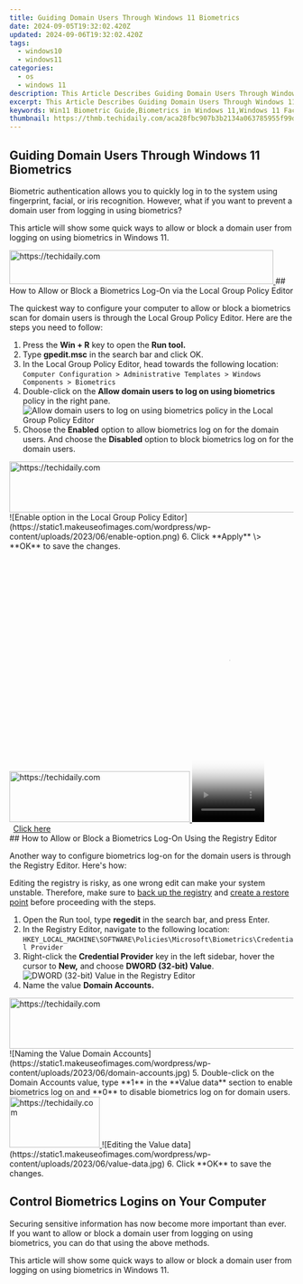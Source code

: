 ```yaml
---
title: Guiding Domain Users Through Windows 11 Biometrics
date: 2024-09-05T19:32:02.420Z
updated: 2024-09-06T19:32:02.420Z
tags:
  - windows10
  - windows11
categories:
  - os
  - windows 11
description: This Article Describes Guiding Domain Users Through Windows 11 Biometrics
excerpt: This Article Describes Guiding Domain Users Through Windows 11 Biometrics
keywords: Win11 Biometric Guide,Biometrics in Windows 11,Windows 11 Facial Recognition,Windows 11 Fingerprint Login,Navigating Windows 11 Security,Enhancing Windows 11 Access,Mastering Windows 11 Biometrics
thumbnail: https://thmb.techidaily.com/aca28fbc907b3b2134a063785955f99d7ee87845f83996484c29a6f763ca253a.jpg
---
```


## Guiding Domain Users Through Windows 11 Biometrics

 Biometric authentication allows you to quickly log in to the system using fingerprint, facial, or iris recognition. However, what if you want to prevent a domain user from logging in using biometrics?

 This article will show some quick ways to allow or block a domain user from logging on using biometrics in Windows 11\.

<!-- affiliate ads begin -->
<a href="https://bluettius.sjv.io/c/5597632/2139110/17108" target="_top" id="2139110">
  <img src="//a.impactradius-go.com/display-ad/17108-2139110" border="0" alt="https://techidaily.com" width="468" height="60"/>
</a>
<img height="0" width="0" src="https://bluettius.sjv.io/i/5597632/2139110/17108" style="position:absolute;visibility:hidden;" border="0" />
<!-- affiliate ads end -->
## How to Allow or Block a Biometrics Log-On via the Local Group Policy Editor

 The quickest way to configure your computer to allow or block a biometrics scan for domain users is through the Local Group Policy Editor. Here are the steps you need to follow:

1. Press the **Win + R** key to open the **Run tool.**
2. Type **gpedit.msc** in the search bar and click OK.
3. In the Local Group Policy Editor, head towards the following location:  
`Computer Configuration > Administrative Templates > Windows Components > Biometrics`
4. Double-click on the **Allow domain users to log on using biometrics** policy in the right pane.  
![Allow domain users to log on using biometrics policy in the Local Group Policy Editor](https://static1.makeuseofimages.com/wordpress/wp-content/uploads/2023/06/allow-domain-users-to-log-on-using-biometrics-policy.jpg)
5. Choose the **Enabled** option to allow biometrics log on for the domain users. And choose the **Disabled** option to block biometrics log on for the domain users.  
<!-- affiliate ads begin -->
<a href="https://aidotcom.pxf.io/c/5597632/2134501/19576" target="_top" id="2134501">
  <img src="//a.impactradius-go.com/display-ad/19576-2134501" border="0" alt="https://techidaily.com" width="640" height="90"/>
</a>
<img height="0" width="0" src="https://aidotcom.pxf.io/i/5597632/2134501/19576" style="position:absolute;visibility:hidden;" border="0" />
<!-- affiliate ads end -->
![Enable option in the Local Group Policy Editor](https://static1.makeuseofimages.com/wordpress/wp-content/uploads/2023/06/enable-option.png)
6. Click **Apply** \> **OK** to save the changes.
<!-- affiliate ads begin -->
<a href="https://aligracehair.sjv.io/c/5597632/2115917/19272" target="_top" id="2115917">
  <img src="//a.impactradius-go.com/display-ad/19272-2115917" border="0" alt="https://techidaily.com" width="320" height="90"/>
</a>
<img height="0" width="0" src="https://aligracehair.sjv.io/i/5597632/2115917/19272" style="position:absolute;visibility:hidden;" border="0" />
<!-- affiliate ads end -->

<!-- affiliate ads begin -->
<span id="1977032">
					<video width="128" height="480" style="cursor:pointer"
           poster="//a.impactradius-go.com/display-clicktoplayimage/1977032.png"
           onclick="if(!this.playClicked){this.play();this.setAttribute('controls',true);this.playClicked=true;}">
	   <source src="//a.impactradius-go.com/display-ad/22993-1977032">
	   <img src="//a.impactradius-go.com/display-clicktoplayimage/1977032.png" style="border: none; height: 100%; width: 100%; object-fit: contain">
	</video>
	<div style="width:80px;text-align:center"><a href="javascript:window.open(decodeURIComponent('https%3A%2F%2Fhomestyler.sjv.io%2Fc%2F5597632%2F1977032%2F22993'), '_blank');void(0);">Click here</a></div>
</span>
<img height="0" width="0" src="https://imp.pxf.io/i/5597632/1977032/22993" style="position:absolute;visibility:hidden;" border="0" />
<!-- affiliate ads end -->
## How to Allow or Block a Biometrics Log-On Using the Registry Editor

 Another way to configure biometrics log-on for the domain users is through the Registry Editor. Here's how:

 Editing the registry is risky, as one wrong edit can make your system unstable. Therefore, make sure to [back up the registry](https://www.makeuseof.com/tag/backup-restore-windows-registry/) and [create a restore point](https://www.makeuseof.com/windows-11-create-restore-point/) before proceeding with the steps.

1. Open the Run tool, type **regedit** in the search bar, and press Enter.
2. In the Registry Editor, navigate to the following location:  
`HKEY_LOCAL_MACHINE\SOFTWARE\Policies\Microsoft\Biometrics\Credential Provider`
3. Right-click the **Credential Provider** key in the left sidebar, hover the cursor to **New,** and choose **DWORD (32-bit) Value**.  
![DWORD (32-bit) Value in the Registry Editor](https://static1.makeuseofimages.com/wordpress/wp-content/uploads/2023/06/dword-32-bit-value.jpg)
4. Name the value **Domain Accounts.**  
<!-- affiliate ads begin -->
<a href="https://appsumo.8odi.net/c/5597632/2130874/7443" target="_top" id="2130874">
  <img src="//a.impactradius-go.com/display-ad/7443-2130874" border="0" alt="https://techidaily.com" width="728" height="90"/>
</a>
<img height="0" width="0" src="https://appsumo.8odi.net/i/5597632/2130874/7443" style="position:absolute;visibility:hidden;" border="0" />
<!-- affiliate ads end -->
![Naming the Value Domain Accounts](https://static1.makeuseofimages.com/wordpress/wp-content/uploads/2023/06/domain-accounts.jpg)
5. Double-click on the Domain Accounts value, type **1** in the **Value data** section to enable biometrics log on and **0** to disable biometrics log on for domain users.  
<!-- affiliate ads begin -->
<a href="https://aligracehair.sjv.io/c/5597632/2115942/19272" target="_top" id="2115942">
  <img src="//a.impactradius-go.com/display-ad/19272-2115942" border="0" alt="https://techidaily.com" width="160" height="90"/>
</a>
<img height="0" width="0" src="https://aligracehair.sjv.io/i/5597632/2115942/19272" style="position:absolute;visibility:hidden;" border="0" />
<!-- affiliate ads end -->
![Editing the Value data](https://static1.makeuseofimages.com/wordpress/wp-content/uploads/2023/06/value-data.jpg)
6. Click **OK** to save the changes.

## Control Biometrics Logins on Your Computer

 Securing sensitive information has now become more important than ever. If you want to allow or block a domain user from logging on using biometrics, you can do that using the above methods.

 This article will show some quick ways to allow or block a domain user from logging on using biometrics in Windows 11\.



<ins class="adsbygoogle"
      style="display:block"
      data-ad-client="ca-pub-7571918770474297"
      data-ad-slot="8358498916"
      data-ad-format="auto"
      data-full-width-responsive="true"></ins>